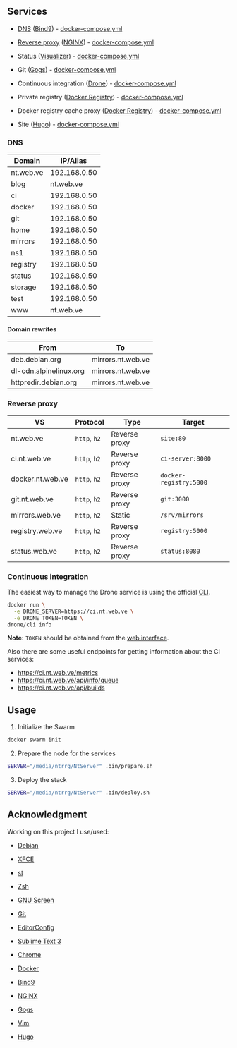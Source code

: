 ## Services

* [DNS](#dns) ([Bind9][]) - [docker-compose.yml](docker-compose.yml#L5)

* [Reverse proxy](#reverse-proxy) ([NGINX][]) - [docker-compose.yml](docker-compose.yml#L135)

* Status ([Visualizer][]) - [docker-compose.yml](docker-compose.yml#L21)

* Git ([Gogs][]) - [docker-compose.yml](docker-compose.yml#L35)

* Continuous integration ([Drone][]) - [docker-compose.yml](docker-compose.yml#L81)

* Private registry ([Docker Registry][]) - [docker-compose.yml](docker-compose.yml#L51)

* Docker registry cache proxy ([Docker Registry][]) - [docker-compose.yml](docker-compose.yml#L65)

* Site ([Hugo][]) - [docker-compose.yml](docker-compose.yml#L125)

### DNS

**Domain** | **IP/Alias**
-----------|--------------
nt.web.ve  | 192.168.0.50
blog       | nt.web.ve
ci         | 192.168.0.50
docker     | 192.168.0.50
git        | 192.168.0.50
home       | 192.168.0.50
mirrors    | 192.168.0.50
ns1        | 192.168.0.50
registry   | 192.168.0.50
status     | 192.168.0.50
storage    | 192.168.0.50
test       | 192.168.0.50
www        | nt.web.ve

#### Domain rewrites

**From**               | **To**
-----------------------|-------------------
deb.debian.org         | mirrors.nt.web.ve
dl-cdn.alpinelinux.org | mirrors.nt.web.ve
httpredir.debian.org   | mirrors.nt.web.ve

### Reverse proxy

**VS**           | **Protocol** | **Type**      | **Target**
-----------------|--------------|---------------|------------------------
nt.web.ve        | `http`, `h2` | Reverse proxy | `site:80`
ci.nt.web.ve     | `http`, `h2` | Reverse proxy | `ci-server:8000`
docker.nt.web.ve | `http`, `h2` | Reverse proxy | `docker-registry:5000`
git.nt.web.ve    | `http`, `h2` | Reverse proxy | `git:3000`
mirrors.web.ve   | `http`, `h2` | Static        | `/srv/mirrors`
registry.web.ve  | `http`, `h2` | Reverse proxy | `registry:5000`
status.web.ve    | `http`, `h2` | Reverse proxy | `status:8080`

### Continuous integration

The easiest way to manage the Drone service is using the official
[CLI](http://docs.drone.io/cli-installation/).

```sh
docker run \
  -e DRONE_SERVER=https://ci.nt.web.ve \
  -e DRONE_TOKEN=TOKEN \
drone/cli info
```

**Note:** `TOKEN` should be obtained from the
[web interface](https://ci.nt.web.ve/account/token).

Also there are some useful endpoints for getting information about the CI
services:

* https://ci.nt.web.ve/metrics
* https://ci.nt.web.ve/api/info/queue
* https://ci.nt.web.ve/api/builds

## Usage

1. Initialize the Swarm

```sh
docker swarm init
```

2. Prepare the node for the services

```sh
SERVER="/media/ntrrg/NtServer" .bin/prepare.sh
```

3. Deploy the stack

```sh
SERVER="/media/ntrrg/NtServer" .bin/deploy.sh
```

## Acknowledgment

Working on this project I use/used:

* [Debian](https://www.debian.org/)

* [XFCE](https://xfce.org/)

* [st](https://st.suckless.org/)

* [Zsh](http://www.zsh.org/)

* [GNU Screen](https://www.gnu.org/software/screen)

* [Git](https://git-scm.com/)

* [EditorConfig](http://editorconfig.org/)

* [Sublime Text 3](https://www.sublimetext.com/3)

* [Chrome](https://www.google.com/chrome/browser/desktop/index.html)

* [Docker](https://docker.com)

* [Bind9][]

* [NGINX][]

* [Gogs][]

* [Vim](https://www.vim.org/)

* [Hugo][]

[Bind9]: https://www.isc.org/downloads/bind/
[Gogs]: https://gogs.io/
[NGINX]: https://www.nginx.com/
[Visualizer]: https://github.com/dockersamples/docker-swarm-visualizer
[Docker Registry]: https://hub.docker.com/_/registry/
[Drone]: https://drone.io/
[Hugo]: https://gohugo.io

